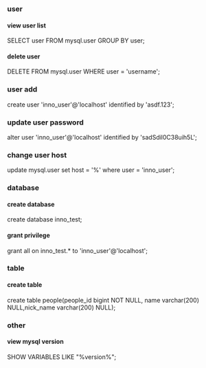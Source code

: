 
### user
#### view user list 
SELECT user FROM mysql.user GROUP BY user;

#### delete user
DELETE FROM mysql.user WHERE user = 'username'; 

### user add 
create user 'inno_user'@'localhost' identified by 'asdf.123';

### update user password
alter user 'inno_user'@'localhost' identified by 'sadSdil0C38uih5L';

### change user host
update mysql.user set host = '%' where user = 'inno_user';

### database
#### create database
create database inno_test;

#### grant privilege
grant all on inno_test.* to 'inno_user'@'localhost';

### table
#### create table
create table people(people_id bigint NOT NULL, name varchar(200) NULL,nick_name varchar(200) NULL);



### other
#### view mysql version
SHOW VARIABLES LIKE "%version%";

